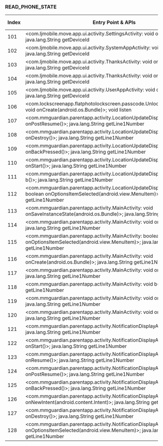 ### READ_PHONE_STATE
| Index | Entry Point & APIs | Screen shot | Resource id | Label |
| ------------- | ------------- | ------------- |-------------|-------------|
| 101 | <com.ljmobile.move.app.ui.activity.SettingsActivity: void onPause()>; java.lang.String getDeviceId | ![](D:\COSMOS\output\py\Play_win8\Tools\com.ljmobile.move.app\com.ljmobile.move.app.ui.activity.SettingsActivity.png) |  | |
| 102 | <com.ljmobile.move.app.ui.activity.SystemAppActivity: void onPause()>; java.lang.String getDeviceId | ![](D:\COSMOS\output\py\Play_win8\Tools\com.ljmobile.move.app\com.ljmobile.move.app.ui.activity.SystemAppActivity.png) |  | |
| 103 | <com.ljmobile.move.app.ui.activity.ThanksActivity: void onPause()>; java.lang.String getDeviceId | ![](D:\COSMOS\output\py\Play_win8\Tools\com.ljmobile.move.app\com.ljmobile.move.app.ui.activity.ThanksActivity.png) |  | |
| 104 | <com.ljmobile.move.app.ui.activity.ThanksActivity: void onResume()>; java.lang.String getDeviceId | ![](D:\COSMOS\output\py\Play_win8\Tools\com.ljmobile.move.app\com.ljmobile.move.app.ui.activity.ThanksActivity.png) |  | |
| 105 | <com.ljmobile.move.app.ui.activity.UserAppActivity: void onPause()>; java.lang.String getDeviceId | ![](D:\COSMOS\output\py\Play_win8\Tools\com.ljmobile.move.app\com.ljmobile.move.app.ui.activity.UserAppActivity.png) |  | |
| 106 | <com.lockscreenapp.flatphotolockscreen.passcode.UnlockPassCodeActivity: void onCreate(android.os.Bundle)>; void listen | ![](D:\COSMOS\output\py\Play_win8\Tools\com.lockscreenapp.flatphotolockscreen\com.lockscreenapp.flatphotolockscreen.passcode.UnlockPassCodeActivity.png) |  | |
| 107 | <com.mmguardian.parentapp.activity.LocationUpdateDisplayActivity: void onPostResume()>; java.lang.String getLine1Number | ![](D:\COSMOS\output\py\Play_win8\Tools\com.mmguardian.parentapp\com.mmguardian.parentapp.activity.LocationUpdateDisplayActivity.png) |  | |
| 108 | <com.mmguardian.parentapp.activity.LocationUpdateDisplayActivity: void onDestroy()>; java.lang.String getLine1Number | ![](D:\COSMOS\output\py\Play_win8\Tools\com.mmguardian.parentapp\com.mmguardian.parentapp.activity.LocationUpdateDisplayActivity.png) |  | |
| 109 | <com.mmguardian.parentapp.activity.LocationUpdateDisplayActivity: void onBackPressed()>; java.lang.String getLine1Number | ![](D:\COSMOS\output\py\Play_win8\Tools\com.mmguardian.parentapp\com.mmguardian.parentapp.activity.LocationUpdateDisplayActivity.png) |  | |
| 110 | <com.mmguardian.parentapp.activity.LocationUpdateDisplayActivity: void onStart()>; java.lang.String getLine1Number | ![](D:\COSMOS\output\py\Play_win8\Tools\com.mmguardian.parentapp\com.mmguardian.parentapp.activity.LocationUpdateDisplayActivity.png) |  | |
| 111 | <com.mmguardian.parentapp.activity.LocationUpdateDisplayActivity: void b()>; java.lang.String getLine1Number | ![](D:\COSMOS\output\py\Play_win8\Tools\com.mmguardian.parentapp\com.mmguardian.parentapp.activity.LocationUpdateDisplayActivity.png) |  | |
| 112 | <com.mmguardian.parentapp.activity.LocationUpdateDisplayActivity: boolean onOptionsItemSelected(android.view.MenuItem)>; java.lang.String getLine1Number | ![](D:\COSMOS\output\py\Play_win8\Tools\com.mmguardian.parentapp\com.mmguardian.parentapp.activity.LocationUpdateDisplayActivity.png) |  | |
| 113 | <com.mmguardian.parentapp.activity.MainActivity: void onSaveInstanceState(android.os.Bundle)>; java.lang.String getLine1Number | ![](D:\COSMOS\output\py\Play_win8\Tools\com.mmguardian.parentapp\com.mmguardian.parentapp.activity.MainActivity.png) |  | |
| 114 | <com.mmguardian.parentapp.activity.MainActivity: void onResume()>; java.lang.String getLine1Number | ![](D:\COSMOS\output\py\Play_win8\Tools\com.mmguardian.parentapp\com.mmguardian.parentapp.activity.MainActivity.png) |  | |
| 115 | <com.mmguardian.parentapp.activity.MainActivity: boolean onOptionsItemSelected(android.view.MenuItem)>; java.lang.String getLine1Number | ![](D:\COSMOS\output\py\Play_win8\Tools\com.mmguardian.parentapp\com.mmguardian.parentapp.activity.MainActivity.png) |  | |
| 116 | <com.mmguardian.parentapp.activity.MainActivity: void onCreate(android.os.Bundle)>; java.lang.String getLine1Number | ![](D:\COSMOS\output\py\Play_win8\Tools\com.mmguardian.parentapp\com.mmguardian.parentapp.activity.MainActivity.png) |  | |
| 117 | <com.mmguardian.parentapp.activity.MainActivity: void onDestroy()>; java.lang.String getLine1Number | ![](D:\COSMOS\output\py\Play_win8\Tools\com.mmguardian.parentapp\com.mmguardian.parentapp.activity.MainActivity.png) |  | |
| 118 | <com.mmguardian.parentapp.activity.MainActivity: void b()>; java.lang.String getLine1Number | ![](D:\COSMOS\output\py\Play_win8\Tools\com.mmguardian.parentapp\com.mmguardian.parentapp.activity.MainActivity.png) |  | |
| 119 | <com.mmguardian.parentapp.activity.MainActivity: void onStart()>; java.lang.String getLine1Number | ![](D:\COSMOS\output\py\Play_win8\Tools\com.mmguardian.parentapp\com.mmguardian.parentapp.activity.MainActivity.png) |  | |
| 120 | <com.mmguardian.parentapp.activity.MainActivity: void onPause()>; java.lang.String getLine1Number | ![](D:\COSMOS\output\py\Play_win8\Tools\com.mmguardian.parentapp\com.mmguardian.parentapp.activity.MainActivity.png) |  | |
| 121 | <com.mmguardian.parentapp.activity.NotificationDisplayActivity: void b()>; java.lang.String getLine1Number | ![](D:\COSMOS\output\py\Play_win8\Tools\com.mmguardian.parentapp\com.mmguardian.parentapp.activity.NotificationDisplayActivity.png) |  | |
| 122 | <com.mmguardian.parentapp.activity.NotificationDisplayActivity: void onStart()>; java.lang.String getLine1Number | ![](D:\COSMOS\output\py\Play_win8\Tools\com.mmguardian.parentapp\com.mmguardian.parentapp.activity.NotificationDisplayActivity.png) |  | |
| 123 | <com.mmguardian.parentapp.activity.NotificationDisplayActivity: void onResume()>; java.lang.String getLine1Number | ![](D:\COSMOS\output\py\Play_win8\Tools\com.mmguardian.parentapp\com.mmguardian.parentapp.activity.NotificationDisplayActivity.png) |  | |
| 124 | <com.mmguardian.parentapp.activity.NotificationDisplayActivity: void onPostResume()>; java.lang.String getLine1Number | ![](D:\COSMOS\output\py\Play_win8\Tools\com.mmguardian.parentapp\com.mmguardian.parentapp.activity.NotificationDisplayActivity.png) |  | |
| 125 | <com.mmguardian.parentapp.activity.NotificationDisplayActivity: void onBackPressed()>; java.lang.String getLine1Number | ![](D:\COSMOS\output\py\Play_win8\Tools\com.mmguardian.parentapp\com.mmguardian.parentapp.activity.NotificationDisplayActivity.png) |  | |
| 126 | <com.mmguardian.parentapp.activity.NotificationDisplayActivity: void onNewIntent(android.content.Intent)>; java.lang.String getLine1Number | ![](D:\COSMOS\output\py\Play_win8\Tools\com.mmguardian.parentapp\com.mmguardian.parentapp.activity.NotificationDisplayActivity.png) |  | |
| 127 | <com.mmguardian.parentapp.activity.NotificationDisplayActivity: void onDestroy()>; java.lang.String getLine1Number | ![](D:\COSMOS\output\py\Play_win8\Tools\com.mmguardian.parentapp\com.mmguardian.parentapp.activity.NotificationDisplayActivity.png) |  | |
| 128 | <com.mmguardian.parentapp.activity.NotificationDisplayActivity: boolean onOptionsItemSelected(android.view.MenuItem)>; java.lang.String getLine1Number | ![](D:\COSMOS\output\py\Play_win8\Tools\com.mmguardian.parentapp\com.mmguardian.parentapp.activity.NotificationDisplayActivity.png) |  | |
